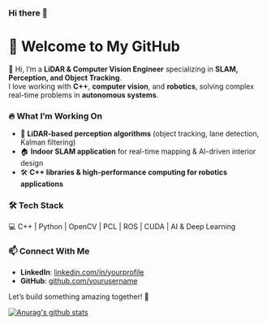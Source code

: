 ### Hi there 👋

<!--
**SeunghwanByun/SeunghwanByun** is a ✨ _special_ ✨ repository because its `README.md` (this file) appears on your GitHub profile.

Here are some ideas to get you started:

- 🔭 I’m currently working on ...
- 🌱 I’m currently learning ...
- 👯 I’m looking to collaborate on ...
- 🤔 I’m looking for help with ...
- 💬 Ask me about ...
- 📫 How to reach me: ...
- 😄 Pronouns: ...
- ⚡ Fun fact: ...
-->

# 🚀 Welcome to My GitHub  

👋 Hi, I’m a **LiDAR & Computer Vision Engineer** specializing in **SLAM, Perception, and Object Tracking**.  
I love working with **C++**, **computer vision**, and **robotics**, solving complex real-time problems in **autonomous systems**.

### 🔥 What I’m Working On  
- 🚗 **LiDAR-based perception algorithms** (object tracking, lane detection, Kalman filtering)  
- 🏠 **Indoor SLAM application** for real-time mapping & AI-driven interior design  
- 🛠️ **C++ libraries & high-performance computing for robotics applications**  

### 🛠️ Tech Stack  
💻 C++ | Python | OpenCV | PCL | ROS | CUDA | AI & Deep Learning  

### 📫 Connect With Me  
- **LinkedIn**: [linkedin.com/in/yourprofile](#)  
- **GitHub**: [github.com/yourusername](#)  

Let’s build something amazing together! 🚀  

[![Anurag's github stats](https://github-readme-stats.vercel.app/api/?username=SeunghwanByun&show_icons=true&theme=radical)](https://github.com/anuraghazra/github-readme-stats)

<!--[![Anurag's github stats](https://github-readme-stats.vercel.app/api/top-langs/?username=SeunghwanByun&show_icons=true&theme=radical)](https://github.com/anuraghazra/github-readme-stats)-->
